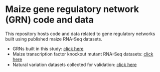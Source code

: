 # Maize gene regulatory network (GRN) code and data

This repository hosts code and data related to gene regulatory networks built using published maize RNA-Seq datasets.

* GRNs built in this study: [click here](data/14_eval_sum/01.t1.pdf)
* Maize transcription factor knockout mutant RNA-Seq datasets: [click here](/data/14_eval_sum/01.t2.pdf)
* Natural variation datasets collected for validation: [click here](/data/14_eval_sum/01.t3.pdf)

